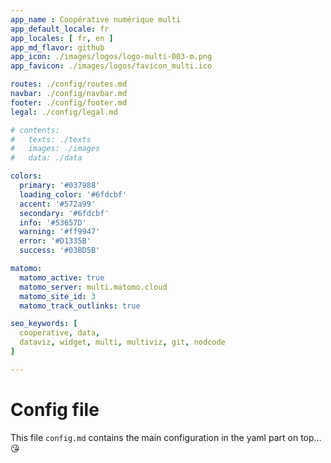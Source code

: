 ```yaml
---
app_name : Coopérative numérique multi
app_default_locale: fr
app_locales: [ fr, en ]
app_md_flavor: github
app_icon: ./images/logos/logo-multi-003-m.png
app_favicon: ./images/logos/favicon_multi.ico

routes: ./config/routes.md
navbar: ./config/navbar.md
footer: ./config/footer.md
legal: ./config/legal.md

# contents: 
#   texts: ./texts
#   images: ./images
#   data: ./data

colors:
  primary: '#037988'
  loading_color: '#6fdcbf'
  accent: '#572a99'
  secondary: '#6fdcbf'
  info: '#53657D'
  warning: '#ff9947'
  error: '#D1335B'
  success: '#03BD5B'

matomo: 
  matomo_active: true
  matomo_server: multi.matomo.cloud
  matomo_site_id: 3
  matomo_track_outlinks: true

seo_keywords: [
  cooperative, data,
  dataviz, widget, multi, multiviz, git, nodcode
]

---
```



# Config file

This file `config.md` contains the main configuration in the yaml part on top... :kissing_heart:
